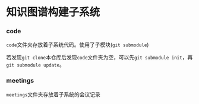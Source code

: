 # 知识图谱构建子系统

### code

`code`文件夹存放着子系统代码。使用了子模块(`git submodule`)

若发现`git clone`本仓库后发现`code`文件夹为空，可以先`git submodule init`，再`git submodule update`。

### meetings 

`meetings`文件夹存放着子系统的会议记录
